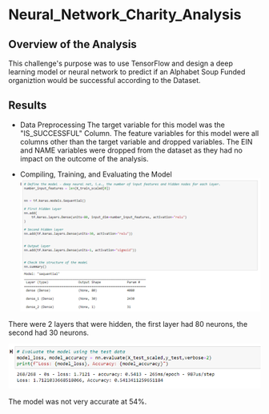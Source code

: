 # Neural_Network_Charity_Analysis

## Overview of the Analysis
  This challenge's purpose was to use TensorFlow and design a deep learning model or neural network to predict if an Alphabet Soup Funded organiztion would be successful according to the Dataset.
  
## Results
* Data Preprocessing
The target variable for this model was the "IS_SUCCESSFUL" Column.
The feature variables for this model were all columns other than the target variable and dropped variables.
The EIN and NAME variables were dropped from the dataset as they had no impact on the outcome of the analysis.

* Compiling, Training, and Evaluating the Model
![Compiling](Trained_Model.png)

There were 2 layers that were hidden, the first layer had 80 neurons, the second had 30 neurons.

![Accuracy](Model_Accuracy.png)

The model was not very accurate at 54%.
